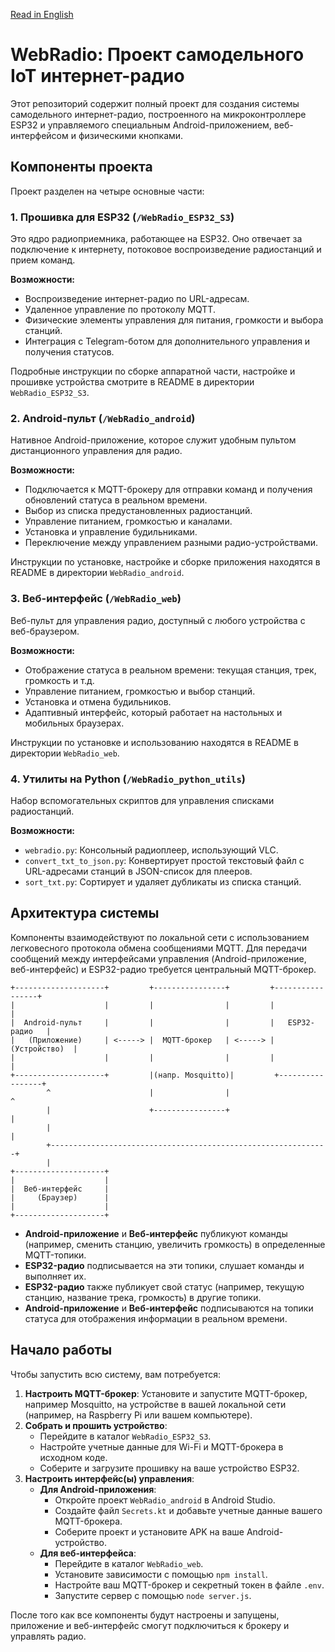 [Read in English](README.md)

# WebRadio: Проект самодельного IoT интернет-радио

Этот репозиторий содержит полный проект для создания системы самодельного интернет-радио, построенного на микроконтроллере ESP32 и управляемого специальным Android-приложением, веб-интерфейсом и физическими кнопками.

## Компоненты проекта

Проект разделен на четыре основные части:

### 1. Прошивка для ESP32 (`/WebRadio_ESP32_S3`)

Это ядро радиоприемника, работающее на ESP32. Оно отвечает за подключение к интернету, потоковое воспроизведение радиостанций и прием команд.

**Возможности:**

- Воспроизведение интернет-радио по URL-адресам.
- Удаленное управление по протоколу MQTT.
- Физические элементы управления для питания, громкости и выбора станций.
- Интеграция с Telegram-ботом для дополнительного управления и получения статусов.

Подробные инструкции по сборке аппаратной части, настройке и прошивке устройства смотрите в README в директории `WebRadio_ESP32_S3`.

### 2. Android-пульт (`/WebRadio_android`)

Нативное Android-приложение, которое служит удобным пультом дистанционного управления для радио.

**Возможности:**

- Подключается к MQTT-брокеру для отправки команд и получения обновлений статуса в реальном времени.
- Выбор из списка предустановленных радиостанций.
- Управление питанием, громкостью и каналами.
- Установка и управление будильниками.
- Переключение между управлением разными радио-устройствами.

Инструкции по установке, настройке и сборке приложения находятся в README в директории `WebRadio_android`.

### 3. Веб-интерфейс (`/WebRadio_web`)

Веб-пульт для управления радио, доступный с любого устройства с веб-браузером.

**Возможности:**

- Отображение статуса в реальном времени: текущая станция, трек, громкость и т.д.
- Управление питанием, громкостью и выбор станций.
- Установка и отмена будильников.
- Адаптивный интерфейс, который работает на настольных и мобильных браузерах.

Инструкции по установке и использованию находятся в README в директории `WebRadio_web`.

### 4. Утилиты на Python (`/WebRadio_python_utils`)

Набор вспомогательных скриптов для управления списками радиостанций.

**Возможности:**

- `webradio.py`: Консольный радиоплеер, использующий VLC.
- `convert_txt_to_json.py`: Конвертирует простой текстовый файл с URL-адресами станций в JSON-список для плееров.
- `sort_txt.py`: Сортирует и удаляет дубликаты из списка станций.

## Архитектура системы

Компоненты взаимодействуют по локальной сети с использованием легковесного протокола обмена сообщениями MQTT. Для передачи сообщений между интерфейсами управления (Android-приложение, веб-интерфейс) и ESP32-радио требуется центральный MQTT-брокер.

```
+--------------------+         +----------------+         +-----------------+
|                    |         |                |         |                 |
|  Android-пульт     |         |                |         |   ESP32-радио   |
|   (Приложение)     | <-----> |  MQTT-брокер   | <-----> |   (Устройство)  |
|                    |         |                |         |                 |
+--------------------+         |(напр. Mosquitto)|         +-----------------+
        ^                      |                |                      ^
        |                      +----------------+                      |
        |                                                              |
        +--------------------------------------------------------------+
        |
+--------------------+
|                    |
|  Веб-интерфейс     |
|     (Браузер)      |
|                    |
+--------------------+
```

- **Android-приложение** и **Веб-интерфейс** публикуют команды (например, сменить станцию, увеличить громкость) в определенные MQTT-топики.
- **ESP32-радио** подписывается на эти топики, слушает команды и выполняет их.
- **ESP32-радио** также публикует свой статус (например, текущую станцию, название трека, громкость) в другие топики.
- **Android-приложение** и **Веб-интерфейс** подписываются на топики статуса для отображения информации в реальном времени.

## Начало работы

Чтобы запустить всю систему, вам потребуется:

1.  **Настроить MQTT-брокер**: Установите и запустите MQTT-брокер, например Mosquitto, на устройстве в вашей локальной сети (например, на Raspberry Pi или вашем компьютере).
2.  **Собрать и прошить устройство**:
    - Перейдите в каталог `WebRadio_ESP32_S3`.
    - Настройте учетные данные для Wi-Fi и MQTT-брокера в исходном коде.
    - Соберите и загрузите прошивку на ваше устройство ESP32.
3.  **Настроить интерфейс(ы) управления**:
    - **Для Android-приложения**:
        - Откройте проект `WebRadio_android` в Android Studio.
        - Создайте файл `Secrets.kt` и добавьте учетные данные вашего MQTT-брокера.
        - Соберите проект и установите APK на ваше Android-устройство.
    - **Для веб-интерфейса**:
        - Перейдите в каталог `WebRadio_web`.
        - Установите зависимости с помощью `npm install`.
        - Настройте ваш MQTT-брокер и секретный токен в файле `.env`.
        - Запустите сервер с помощью `node server.js`.

После того как все компоненты будут настроены и запущены, приложение и веб-интерфейс смогут подключиться к брокеру и управлять радио.